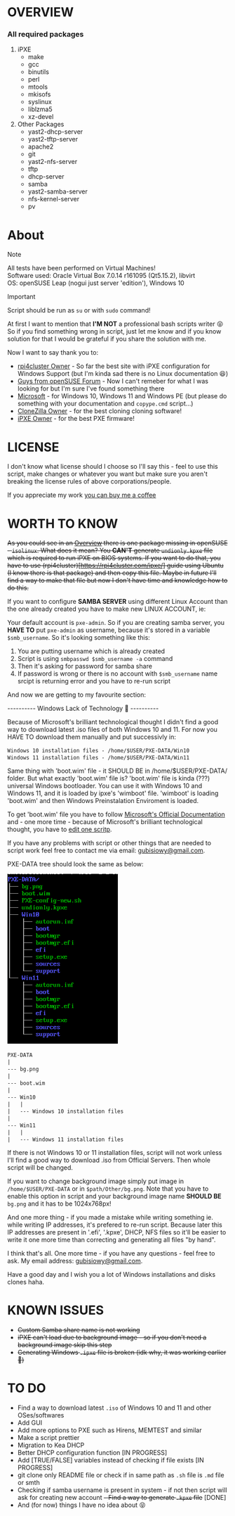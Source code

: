 # OVERVIEW
### All required packages
1. iPXE
	- make
	- gcc
	- binutils
	- perl
	- mtools
	- mkisofs
	- syslinux
	- liblzma5
	- xz-devel
2. Other Packages
	- yast2-dhcp-server 
	- yast2-tftp-server 
	- apache2 
	- git 
	- yast2-nfs-server 
	- tftp
 	- dhcp-server 
	- samba 
	- yast2-samba-server 
	- nfs-kernel-server 
	- pv

# About
> [!NOTE]
> All tests have been performed on Virtual Machines!  
> Software used: Oracle Virtual Box 7.0.14 r161095 (Qt5.15.2), libvirt  
> OS: openSUSE Leap (nogui just server 'edition'), Windows 10    

> [!IMPORTANT]
> Script should be run as `su` or with `sudo` command!


At first I want to mention that **I'M NOT** a professional bash scripts writer 😝 So if you find something wrong in script, just let me know and if you know solution for that I would be grateful if you share the solution with me.

Now I want to say thank you to:
- [rpi4cluster Owner](https://rpi4cluster.com/) - So far the best site with iPXE configuration for Windows Support (but I'm kinda sad there is no Linux documentation 😆)
- [Guys from openSUSE Forum](https://forums.opensuse.org/) - Now I can't remeber for what I was looking for but I'm sure I've found something there
- [Microsoft](https://www.microsoft.com) - for Windows 10, Windows 11 and Windows PE (but please do something with your documentation and `copype.cmd` script...)
- [CloneZilla Owner](https://clonezilla.org/) - for the best cloning cloning software!
- [iPXE Owner](ipxe.org) - for the best PXE firmware!

# LICENSE
I don't know what license should I choose so I'll say this - feel to use this script, make changes or whatever you want but make sure you aren't breaking the license rules of above corporations/people.

If you appreciate my work [you can buy me a coffee](https://help.buymeacoffee.com/en/)

# WORTH TO KNOW

~~As you could see in an [Overview](#overview) there is one package missing in openSUSE - `isolinux`. What does it mean? You **CAN'T** generate `undionly.kpxe` file which is required to run iPXE on BIOS systems. If you want to do that, you have to use (rpi4cluster)[https://rpi4cluster.com/ipxe/] guide using Ubuntu (I know there is that package) and then copy this file. Maybe in future I'll find a way to make that file but now I don't have time and knowledge how to do this.~~

If you want to configure **SAMBA SERVER** using different Linux Account than the one already created you have to make new LINUX ACCOUNT, ie:

Your default account is `pxe-admin`. So if you are creating samba server, you **HAVE TO** put `pxe-admin` as username, because it's stored in a variable `$smb_username`. So it's looking something like this:

1. You are putting username which is already created
2. Script is using `smbpasswd $smb_username -a` command
3. Then it's asking for password for samba share
4. If password is wrong or there is no account with `$smb_username` name srcipt is returning error and you have to re-run script

And now we are getting to my favourite section:

---------- Windows Lack of Technology 🤣 ----------

Because of Microsoft's brilliant technological thought I didn't find a good way to download latest .iso files of both Windows 10 and 11. For now you HAVE TO download them manually and put successivly in:

	Windows 10 installation files - /home/$USER/PXE-DATA/Win10
	Windows 11 installation files - /home/$USER/PXE-DATA/Win11

Same thing with 'boot.wim' file - it SHOULD BE in /home/$USER/PXE-DATA/ folder. But what exactly 'boot.wim' file is? 
'boot.wim' file is kinda (???) universal Windows bootloader. You can use it with Windows 10 and Windows 11, and it is loaded by ipxe's 'wimboot' file. 'wimboot' is loading 'boot.wim' and then Windows Preinstalation Enviroment is loaded.

To get 'boot.wim' file you have to follow [Microsoft's Official Documentation](https://learn.microsoft.com/pl-pl/windows-hardware/manufacture/desktop/download-winpe--windows-pe?view=windows-11) and - one more time - because of Microsoft's brilliant technological thought, you have to [edit one scritp](https://777notes.wordpress.com/2013/10/21/winpe-the-following-processor-architecture-was-not-found-amd64/).

If you have any problems with script or other things that are needed to script work feel free to contact me via email: gubisiowy@gmail.com.

PXE-DATA tree should look the same as below:

![PXE-DATA TREE](image-1.png)
```
PXE-DATA
|
--- bg.png
|
--- boot.wim
|
--- Win10
|   |
|   --- Windows 10 installation files
|
--- Win11
|   |
|   --- Windows 11 installation files
```
If there is not Windows 10 or 11 installation files, script will not work unless I'll find a good way to download .iso from Official Servers. Then whole script will be changed.

If you want to change background image simply put image in `/home/$USER/PXE-DATA` or in `$path/Other/bg.png`. Note that you have to enable this option in script and your background image name **SHOULD BE** `bg.png` and it has to be 1024x768px!

And one more thing - if you made a mistake while writing something ie. while writing IP addresses, it's prefered to re-run script. Because later this IP addresses are present in '.efi', '.kpxe', DHCP, NFS files so it'll be easier to write it one more time than correcting and generating all files "by hand".

I think that's all. One more time - if you have any questions - feel free to ask. My email address: gubisiowy@gmail.com.

Have a good day and I wish you a lot of Windows installations and disks clones haha.

# KNOWN ISSUES
- ~~Custom Samba share name is not working~~
- ~~iPXE can't load due to background image - so if you don't need a background image skip this step~~
- ~~Generating Windows `.ipxe` file is broken (idk why, it was working earlier 🤔)~~

# TO DO
- Find a way to download latest `.iso` of Windows 10 and 11 and other OSes/softwares
- Add GUI
- Add more options to PXE such as Hirens, MEMTEST and similar
- Make a script prettier
- Migration to Kea DHCP
- Better DHCP configuration function [IN PROGRESS]
- Add [TRUE/FALSE] variables instead of checking if file exists [IN PROGRESS]
- git clone only README file or check if in same path as `.sh` file is `.md` file or smth
- Checking if samba username is present in system - if not then script will ask for creating new account
~~- Find a way to generate `.kpxe` file~~ [DONE]
- And (for now) things I have no idea about 😝
